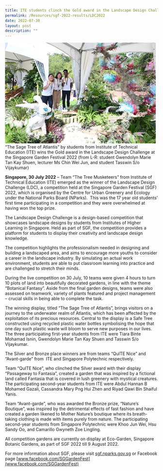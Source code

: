 ```yaml
---
title: ITE students clinch the Gold award in the Landscape Design Challenge at SGF2022
permalink: /Resources/sgf-2022-results/LDC2022
date: 2022-07-30
layout: post
description: ""
---
```

![The Sage Tree of Atlantis](/images/SGF2022%20Results/The%20Sage%20Tree%20of%20Atlantis.jpg)“The Sage Tree of Atlantis” by students from Institute of Technical Education (ITE) wins the Gold award in the Landscape Design Challenge at the Singapore Garden Festival 2022 (from L-R: student Gwendolyn Marie Tan Kay Shuen, lecturer Ms Chin Wei Jun, and student Tasswin S/o Vijaykumar)

**Singapore, 30 July 2022** – Team “The Tree Musketeers” from Institute of Technical Education (ITE) emerged as the winner of the Landscape Design Challenge (LDC), a competition held at the Singapore Garden Festival (SGF) 2022, which is organised by the Centre for Urban Greenery and Ecology under the National Parks Board (NParks).  This was the 17 year old students’ first time participating in a competition and they were overwhelmed at having won the top prize.

The Landscape Design Challenge is a design-based competition that showcases landscape designs by students from Institutes of Higher Learning in Singapore. Held as part of SGF, the competition provides a platform for students to display their creativity and landscape design knowledge.

The competition highlights the professionalism needed in designing and building a landscaped area, and aims to encourage more youths to consider a career in the landscape industry. By simulating an actual work environment, students are able to put classroom learning into practice and are challenged to stretch their minds.

During the live competition on 30 July, 10 teams were given 4 hours to turn 10 plots of land into beautifully decorated gardens, in line with the theme “Botanical Fantasy”. Aside from the final garden designs, teams were also assessed on teamwork, variety of plants featured and project management – crucial skills in being able to complete the task.

The winning display, titled “The Sage Tree of Atlantis”, brings visitors on a journey to the underwater realm of Atlantis, which has been affected by the exploitation of its precious resources. Central to the display is a Safe Tree constructed using recycled plastic water bottles symbolising the hope that one day such plastic waste will bloom to serve new purposes in our lives. The three participating first-year students from ITE were Tiara Binte Mohamad Isnin, Gwendolyn Marie Tan Kay Shuen and Tasswin S/o Vijaykumar.

The Silver and Bronze place winners are from teams “QuITE Nice” and “Avant-garde” from  ITE and Singapore Polytechnic respectively.

Team “QuITE Nice”, who clinched the Silver award with their display “Passageway to Fantasia”, created a garden that was inspired by a fictional land called Fantasia that is covered in lush greenery with mystical creatures. The participating second-year students from ITE were Abdul Hannan B Mohamed Gazali, Cassandra Mary Png Hui Zhen and Riyad Qawi Bin Shaiful Yanis.

Team “Avant-garde”, who was awarded the Bronze prize, “Nature’s Boutique”, was inspired by the detrimental effects of fast fashion and have created a garden likened to Mother Nature’s boutique where its breath-taking clothing is made with items purely from nature. The participating second-year students from Singapore Polytechnic were Khoo Jun Wei, Hsu Sandy Oo, and Camarillo Gwyneth Zoe Lingling.

All competition gardens are currently on display at Eco-Garden, Singapore Botanic Gardens, as part of SGF 2022 till 9 August 2022.

For more information about SGF, please visit [sgf.nparks.gov.sg](sgf.nparks.gov.sg)  or Facebook page [www.facebook.com/SGGardenFest](www.facebook.com/SGGardenFest)